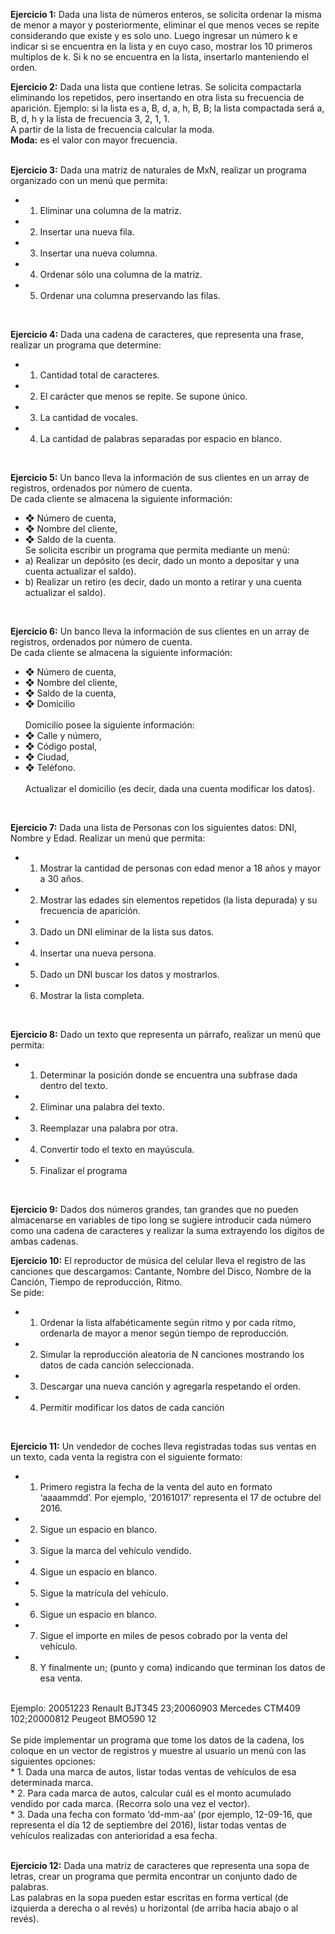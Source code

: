 <b>Ejercicio 1:</b> Dada una lista de números enteros, se solicita ordenar la misma de menor a mayor y posteriormente, eliminar el que menos veces se repite considerando que existe y es solo uno. Luego ingresar un número k e indicar si se encuentra en la lista y en cuyo caso, mostrar los 10 primeros multiplos de k. Si k no se encuentra en la lista, insertarlo manteniendo el orden.
<br>

<b>Ejercicio 2:</b> Dada una lista que contiene letras. Se solicita compactarla eliminando los repetidos, pero insertando en otra lista su frecuencia de aparición. Ejemplo: si la lista es a, B, d, a, h, B, B; la lista compactada será a, B, d, h y la lista de frecuencia 3, 2, 1, 1.<br>
A partir de la lista de frecuencia calcular la moda.<br>
<b>Moda:</b> es el valor con mayor frecuencia.<br>
<br>

<b>Ejercicio 3:</b> Dada una matriz de naturales de MxN, realizar un programa organizado con un menú que permita:<br>
* 1. Eliminar una columna de la matriz.<br>
* 2. Insertar una nueva fila.<br>
* 3. Insertar una nueva columna.<br>
* 4. Ordenar sólo una columna de la matriz.<br>
* 5. Ordenar una columna preservando las filas.
<br>

<b>Ejercicio 4:</b> Dada una cadena de caracteres, que representa una frase, realizar un programa que determine:<br>
* 1. Cantidad total de caracteres.<br>
* 2. El carácter que menos se repite. Se supone único.<br>
* 3. La cantidad de vocales.<br>
* 4. La cantidad de palabras separadas por espacio en blanco.
<br>

<b>Ejercicio 5:</b> Un banco lleva la información de sus clientes en un array de registros, ordenados por número de
cuenta.<br>
De cada cliente se almacena la siguiente información:<br>
* ❖ Número de cuenta,<br>
* ❖ Nombre del cliente,<br>
* ❖ Saldo de la cuenta.<br>
Se solicita escribir un programa que permita mediante un menú:<br>
* a) Realizar un depósito (es decir, dado un monto a depositar y una cuenta actualizar el saldo).<br>
* b) Realizar un retiro (es decir, dado un monto a retirar y una cuenta actualizar el saldo).
<br>

<b>Ejercicio 6:</b> Un banco lleva la información de sus clientes en un array de registros, ordenados por número de
cuenta.<br>
De cada cliente se almacena la siguiente información:<br>
* ❖ Número de cuenta,<br>
* ❖ Nombre del cliente,<br>
* ❖ Saldo de la cuenta,<br>
* ❖ Domicilio<br><br>
Domicilio posee la siguiente información:<br>
* ❖ Calle y número,<br>
* ❖ Código postal,<br>
* ❖ Ciudad,<br>
* ❖ Teléfono.<br><br>
Actualizar el domicilio (es decir, dada una cuenta modificar los datos).
<br>

<b>Ejercicio 7:</b> Dada una lista de Personas con los siguientes datos: DNI, Nombre y Edad. Realizar un menú
que permita:<br>
* 1. Mostrar la cantidad de personas con edad menor a 18 años y mayor a 30 años.<br>
* 2. Mostrar las edades sin elementos repetidos (la lista depurada) y su frecuencia de aparición.<br>
* 3. Dado un DNI eliminar de la lista sus datos.<br>
* 4. Insertar una nueva persona.<br>
* 5. Dado un DNI buscar los datos y mostrarlos.<br>
* 6. Mostrar la lista completa.
<br>

<b>Ejercicio 8:</b> Dado un texto que representa un párrafo, realizar un menú que permita:<br>
* 1. Determinar la posición donde se encuentra una subfrase dada dentro del texto.<br>
* 2. Eliminar una palabra del texto.<br>
* 3. Reemplazar una palabra por otra.<br>
* 4. Convertir todo el texto en mayúscula.<br>
* 5. Finalizar el programa
<br>

<b>Ejercicio 9:</b> Dados dos números grandes, tan grandes que no pueden almacenarse en variables de tipo long
se sugiere introducir cada número como una cadena de caracteres y realizar la suma extrayendo los dígitos
de ambas cadenas.
<br>

<b>Ejercicio 10:</b> El reproductor de música del celular lleva el registro de las canciones que descargamos:
Cantante, Nombre del Disco, Nombre de la Canción, Tiempo de reproducción, Ritmo.<br>
Se pide:<br>
* 1. Ordenar la lista alfabéticamente según ritmo y por cada ritmo, ordenarla de mayor a menor según
tiempo de reproducción.<br>
* 2. Simular la reproducción aleatoria de N canciones mostrando los datos de cada canción seleccionada.<br>
* 3. Descargar una nueva canción y agregarla respetando el orden.<br>
* 4. Permitir modificar los datos de cada canción
<br>

<b>Ejercicio 11:</b> Un vendedor de coches lleva registradas todas sus ventas en un texto, cada venta la registra
con el siguiente formato:<br>
* 1. Primero registra la fecha de la venta del auto en formato ‘aaaammdd’. Por ejemplo, ‘20161017’
representa el 17 de octubre del 2016.<br>
* 2. Sigue un espacio en blanco.<br>
* 3. Sigue la marca del vehículo vendido.<br>
* 4. Sigue un espacio en blanco.<br>
* 5. Sigue la matrícula del vehículo.<br>
* 6. Sigue un espacio en blanco.<br>
* 7. Sigue el importe en miles de pesos cobrado por la venta del vehículo.<br>
* 8. Y finalmente un; (punto y coma) indicando que terminan los datos de esa venta.<br>
<br>
Ejemplo: 20051223 Renault BJT345 23;20060903 Mercedes CTM409 102;20000812 Peugeot BMO590 12<br><br>
Se pide implementar un programa que tome los datos de la cadena, los coloque en un vector de registros y
muestre al usuario un menú con las siguientes opciones:<br>
* 1. Dada una marca de autos, listar todas ventas de vehículos de esa determinada marca.<br>
* 2. Para cada marca de autos, calcular cuál es el monto acumulado vendido por cada marca. (Recorra
solo una vez el vector).<br>
* 3. Dada una fecha con formato ‘dd-mm-aa’ (por ejemplo, 12-09-16, que representa el día 12 de
septiembre del 2016), listar todas ventas de vehículos realizadas con anterioridad a esa fecha.<br>
<br>

<b>Ejercicio 12:</b> Dada una matriz de caracteres que representa una sopa de letras, crear un programa que
permita encontrar un conjunto dado de palabras.<br>
Las palabras en la sopa pueden estar escritas en forma vertical (de izquierda a derecha o al revés) u horizontal
(de arriba hacia abajo o al revés).
